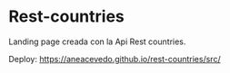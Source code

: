 # Rest-countries
Landing page creada con la Api Rest countries.

Deploy: https://aneacevedo.github.io/rest-countries/src/
